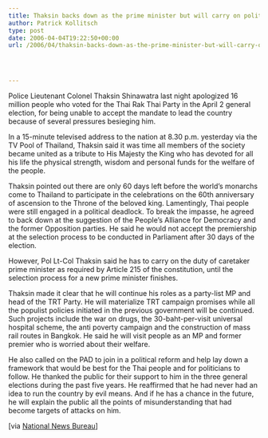 ```yaml
---
title: Thaksin backs down as the prime minister but will carry on political career
author: Patrick Kollitsch
type: post
date: 2006-04-04T19:22:50+00:00
url: /2006/04/thaksin-backs-down-as-the-prime-minister-but-will-carry-on-political-career/




---
```

Police Lieutenant Colonel Thaksin Shinawatra last night apologized 16 million people who voted for the Thai Rak Thai Party in the April 2 general election, for being unable to accept the mandate to lead the country because of several pressures besieging him.

In a 15-minute televised address to the nation at 8.30 p.m. yesterday via the TV Pool of Thailand, Thaksin said it was time all members of the society became united as a tribute to His Majesty the King who has devoted for all his life the physical strength, wisdom and personal funds for the welfare of the people.

Thaksin pointed out there are only 60 days left before the world&#8217;s monarchs come to Thailand to participate in the celebrations on the 60th anniversary of ascension to the Throne of the beloved king. Lamentingly, Thai people were still engaged in a political deadlock. To break the impasse, he agreed to back down at the suggestion of the People&#8217;s Alliance for Democracy and the former Opposition parties. He said he would not accept the premiership at the selection process to be conducted in Parliament after 30 days of the election.

However, Pol Lt-Col Thaksin said he has to carry on the duty of caretaker prime minister as required by Article 215 of the constitution, until the selection process for a new prime minister finishes.

Thaksin made it clear that he will continue his roles as a party-list MP and head of the TRT Party. He will materialize TRT campaign promises while all the populist policies initiated in the previous government will be continued. Such projects include the war on drugs, the 30-baht-per-visit universal hospital scheme, the anti poverty campaign and the construction of mass rail routes in Bangkok. He said he will visit people as an MP and former premier who is worried about their welfare.

He also called on the PAD to join in a political reform and help lay down a framework that would be best for the Thai people and for politicians to follow. He thanked the public for their support to him in the three general elections during the past five years. He reaffirmed that he had never had an idea to run the country by evil means. And if he has a chance in the future, he will explain the public all the points of misunderstanding that had become targets of attacks on him.

[via [National News Bureau][1]]

 [1]: http://thainews.prd.go.th/newsenglish/previewnews.php?news_id=254904050011